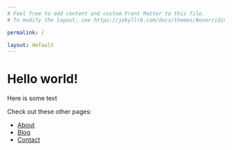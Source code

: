 ```yaml
---
# Feel free to add content and custom Front Matter to this file.
# To modify the layout, see https://jekyllrb.com/docs/themes/#overriding-theme-defaults

permalink: /

layout: default
---
```

# Hello world!

Here is some text


Check out these other pages:

- [About](/about/)
- [Blog](/blog/)
- [Contact](/contact/)
